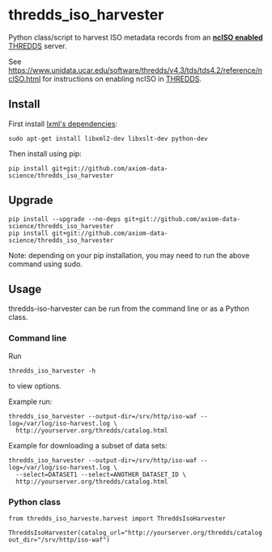 # thredds_iso_harvester

Python class/script to harvest ISO metadata records from an [__ncISO enabled__](https://www.unidata.ucar.edu/software/thredds/v4.3/tds/tds4.2/reference/ncISO.html) [THREDDS](http://www.unidata.ucar.edu/software/thredds/current/tds/TDS.html) server.

See https://www.unidata.ucar.edu/software/thredds/v4.3/tds/tds4.2/reference/ncISO.html for instructions on enabling ncISO in [THREDDS](http://www.unidata.ucar.edu/software/thredds/current/tds/TDS.html).

## Install

First install [lxml's dependencies](http://lxml.de/installation.html#requirements):

```
sudo apt-get install libxml2-dev libxslt-dev python-dev
```

Then install using pip:

```
pip install git+git://github.com/axiom-data-science/thredds_iso_harvester
```

## Upgrade

```
pip install --upgrade --no-deps git+git://github.com/axiom-data-science/thredds_iso_harvester
pip install git+git://github.com/axiom-data-science/thredds_iso_harvester
```

Note: depending on your pip installation, you may need to run the above command using sudo.

## Usage

thredds-iso-harvester can be run from the command line or as a Python class.

### Command line

Run

```
thredds_iso_harvester -h
```

to view options.

Example run:

```
thredds_iso_harvester --output-dir=/srv/http/iso-waf --log=/var/log/iso-harvest.log \
  http://yourserver.org/thredds/catalog.html
```

Example for downloading a subset of data sets:
```
thredds_iso_harvester --output-dir=/srv/http/iso-waf --log=/var/log/iso-harvest.log \
  --select=DATASET1 --select=ANOTHER_DATASET_ID \ 
  http://yourserver.org/thredds/catalog.html
```

### Python class

```
from thredds_iso_harveste.harvest import ThreddsIsoHarvester

ThreddsIsoHarvester(catalog_url="http://yourserver.org/thredds/catalog.html", out_dir="/srv/http/iso-waf")
```
